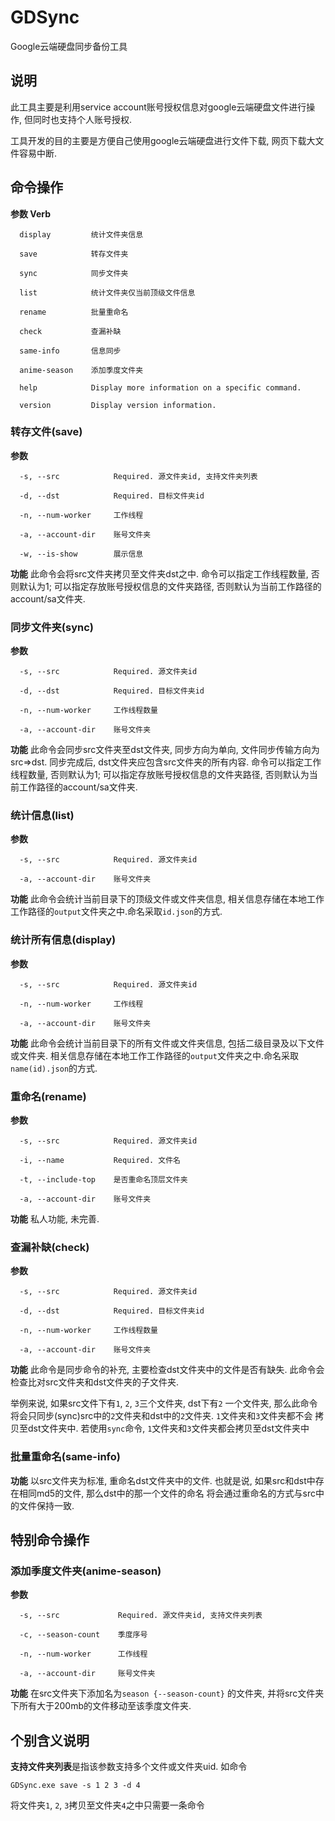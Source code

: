# GDSync

Google云端硬盘同步备份工具

## 说明

此工具主要是利用service account账号授权信息对google云端硬盘文件进行操作, 但同时也支持个人账号授权.

工具开发的目的主要是方便自己使用google云端硬盘进行文件下载, 网页下载大文件容易中断.

## 命令操作

**参数 Verb**

```
  display         统计文件夹信息

  save            转存文件夹

  sync            同步文件夹

  list            统计文件夹仅当前顶级文件信息

  rename          批量重命名

  check           查漏补缺

  same-info       信息同步

  anime-season    添加季度文件夹

  help            Display more information on a specific command.

  version         Display version information.
```

### 转存文件(save)

**参数**
```
  -s, --src            Required. 源文件夹id, 支持文件夹列表

  -d, --dst            Required. 目标文件夹id

  -n, --num-worker     工作线程

  -a, --account-dir    账号文件夹

  -w, --is-show        展示信息
```

**功能**
此命令会将src文件夹拷贝至文件夹dst之中. 命令可以指定工作线程数量, 否则默认为1; 可以指定存放账号授权信息的文件夹路径, 否则默认为当前工作路径的account/sa文件夹.


### 同步文件夹(sync)

**参数**
```
  -s, --src            Required. 源文件夹id

  -d, --dst            Required. 目标文件夹id

  -n, --num-worker     工作线程数量

  -a, --account-dir    账号文件夹

```

**功能**
此命令会同步src文件夹至dst文件夹, 同步方向为单向, 文件同步传输方向为src=>dst. 同步完成后, dst文件夹应包含src文件夹的所有内容. 命令可以指定工作线程数量, 否则默认为1; 可以指定存放账号授权信息的文件夹路径, 否则默认为当前工作路径的account/sa文件夹.


### 统计信息(list)

**参数**
```
  -s, --src            Required. 源文件夹id

  -a, --account-dir    账号文件夹
```

**功能**
此命令会统计当前目录下的顶级文件或文件夹信息, 相关信息存储在本地工作工作路径的`output`文件夹之中.命名采取`id.json`的方式.


### 统计所有信息(display)

**参数**
```
  -s, --src            Required. 源文件夹id

  -n, --num-worker     工作线程

  -a, --account-dir    账号文件夹
```
**功能**
此命令会统计当前目录下的所有文件或文件夹信息, 包括二级目录及以下文件或文件夹. 相关信息存储在本地工作工作路径的`output`文件夹之中.命名采取`name(id).json`的方式.


### 重命名(rename)

**参数**
```
  -s, --src            Required. 源文件夹id

  -i, --name           Required. 文件名

  -t, --include-top    是否重命名顶层文件夹

  -a, --account-dir    账号文件夹
```

**功能**
私人功能, 未完善.


### 查漏补缺(check)

**参数**
```
  -s, --src            Required. 源文件夹id

  -d, --dst            Required. 目标文件夹id

  -n, --num-worker     工作线程数量

  -a, --account-dir    账号文件夹
```

**功能**
此命令是同步命令的补充, 主要检查dst文件夹中的文件是否有缺失. 此命令会检查比对src文件夹和dst文件夹的子文件夹.

举例来说, 如果src文件下有`1`, `2`, `3`三个文件夹, dst下有`2` 一个文件夹, 
那么此命令将会只同步(sync)src中的`2`文件夹和dst中的`2`文件夹. `1`文件夹和`3`文件夹都不会
拷贝至dst文件夹中. 若使用`sync`命令, `1`文件夹和`3`文件夹都会拷贝至dst文件夹中


### 批量重命名(same-info)

**功能**
以src文件夹为标准, 重命名dst文件夹中的文件. 也就是说, 如果src和dst中存在相同md5的文件, 那么dst中的那一个文件的命名
将会通过重命名的方式与src中的文件保持一致.


## 特别命令操作

### 添加季度文件夹(anime-season)

**参数**
```
  -s, --src             Required. 源文件夹id, 支持文件夹列表

  -c, --season-count    季度序号

  -n, --num-worker      工作线程

  -a, --account-dir     账号文件夹
```

**功能**
在src文件夹下添加名为`season {--season-count}` 的文件夹, 并将src文件夹下所有大于200mb的文件移动至该季度文件夹.


## 个别含义说明

**支持文件夹列表**是指该参数支持多个文件或文件夹uid. 如命令
```
GDSync.exe save -s 1 2 3 -d 4
```
将文件夹`1`, `2`, `3`拷贝至文件夹`4`之中只需要一条命令
